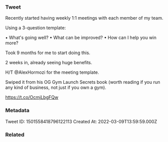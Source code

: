 ### Tweet
Recently started having weekly 1:1 meetings with each member of my team.

Using a 3-question template:

• What's going well?
• What can be improved?
• How can I help you win more?

Took 9 months for me to start doing this. 

2 weeks in, already seeing huge benefits.

H/T @AlexHormozi for the meeting template. 

Swiped it from his OG Gym Launch Secrets book (worth reading if you run any kind of business, not just if you own a gym).

https://t.co/OcmjLbgFQw

### Metadata
Tweet ID: 1501558418796122113
Created At: 2022-03-09T13:59:59.000Z

### Related

